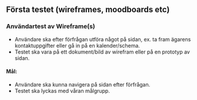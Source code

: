 ## Första testet (wireframes, moodboards etc)


### Användartest av Wireframe(s)
* Användare ska efter förfrågan utföra något på sidan, ex. ta fram ägarens kontaktuppgifter eller gå in på en kalender/schema.
* Testet ska vara på ett dokument/bild av wirefram eller på en prototyp av sidan.

#### Mål: 
* Användare ska kunna navigera på sidan efter förfrågan.
* Testet ska lyckas med våran målgrupp.
